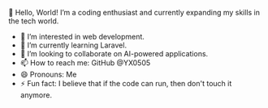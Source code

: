 👋 Hello, World!
I’m a coding enthusiast and currently expanding my skills in the tech world.
- 👀 I’m interested in web development.
- 🌱 I’m currently learning Laravel.
- 💞️ I’m looking to collaborate on AI-powered applications.
- 📫 How to reach me: GitHub @YX0505
- 😄 Pronouns: Me
- ⚡ Fun fact: I believe that if the code can run, then don't touch it anymore.

<!---
YX0505/YX0505 is a ✨ special ✨ repository because its `README.md` (this file) appears on your GitHub profile.
You can click the Preview link to take a look at your changes.
--->

